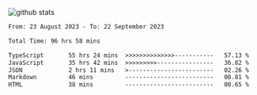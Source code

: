 
![github stats](https://github-readme-stats.vercel.app/api?username=realmahd1&show_icons=true&theme=codeSTACKr&hide_rank=true&count_private=true)

<!--START_SECTION:waka-->

```txt
From: 23 August 2023 - To: 22 September 2023

Total Time: 96 hrs 58 mins

TypeScript       55 hrs 24 mins  >>>>>>>>>>>>>>-----------   57.13 %
JavaScript       35 hrs 42 mins  >>>>>>>>>----------------   36.82 %
JSON             2 hrs 11 mins   >------------------------   02.26 %
Markdown         46 mins         -------------------------   00.81 %
HTML             38 mins         -------------------------   00.65 %
```

<!--END_SECTION:waka-->
